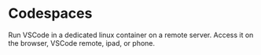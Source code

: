 # Codespaces

Run VSCode in a dedicated linux container on a remote server.
Access it on the browser, VSCode remote, ipad, or phone.
